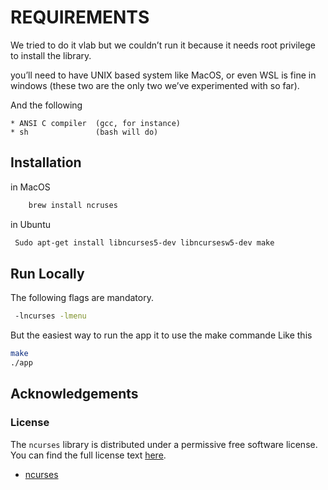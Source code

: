 
# REQUIREMENTS
We tried to do it vlab but we couldn’t run it because it needs root privilege to install the library.

you’ll need to have UNIX based system like MacOS, or even WSL is fine in windows (these two are the only two we’ve experimented with so far). 

And the following

	* ANSI C compiler  (gcc, for instance)
	* sh               (bash will do)

## Installation

in MacOS
```bash
    brew install ncruses
```

in Ubuntu

```bash
 Sudo apt-get install libncurses5-dev libncursesw5-dev make 
 ```



## Run Locally

The following flags are mandatory.
```bash
 -lncurses -lmenu
```
But the easiest way to run the app it to use the make commande Like this 
```bash
make
./app
```


## Acknowledgements

 ### License 
 The `ncurses` library is distributed under a permissive free software license. You can find the full license text [here](LICENSE).


 - [ncurses](https://github.com/mirror/ncurses)